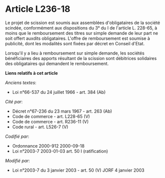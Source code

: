 # Article L236-18

Le projet de scission est soumis aux assemblées d'obligataires de la société scindée, conformément aux dispositions du 3° du
I de l'article L. 228-65, à moins que le remboursement des titres sur simple demande de leur part ne soit offert auxdits
obligataires. L'offre de remboursement est soumise à publicité, dont les modalités sont fixées par décret en Conseil d'Etat. 

Lorsqu'il y a lieu à remboursement sur simple demande, les sociétés bénéficiaires des apports résultant de la scission sont
débitrices solidaires des obligataires qui demandent le remboursement.

**Liens relatifs à cet article**

_Anciens textes_:

  - Loi n°66-537 du 24 juillet 1966 - art. 384 (Ab)

_Cité par_:

  - Décret n°67-236 du 23 mars 1967 - art. 263 (Ab)
  - Code de commerce - art. L228-65 (V)
  - Code de commerce - art. R236-11 (V)
  - Code rural - art. L526-7 (V)

_Codifié par_:

  - Ordonnance 2000-912 2000-09-18
  - Loi n°2003-7 2003-01-03 art. 50 I (ratification)

_Modifié par_:

  - Loi n°2003-7 du 3 janvier 2003 - art. 50 (V) JORF 4 janvier 2003
